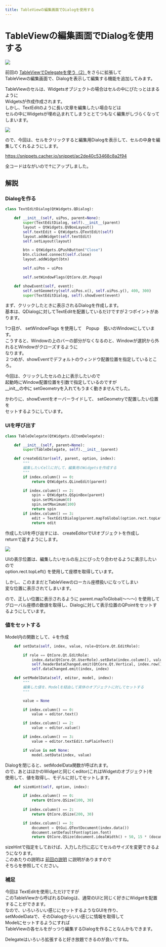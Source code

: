 ```yaml
---
title: TableViewの編集画面でDialogを使用する
---
```

# TableViewの編集画面でDialogを使用する

![](https://gyazo.com/cd0d297fa4a146f56c0e22470854f343.png)

前回の [TableViewでDelegateを使う（2）](view_model_delegate_02.md)をさらに拡張して  
TableViewの編集画面で、Dialogを表示して編集する機能を追加してみます。  
  
TableViewのセルは、Widgetsオブジェクトの場合はセルの中にぴたっとはまるように  
Widgetsが作成作成されます。  
しかし、TextEditのように長い文章を編集したい場合などは  
セルの中にWidgetsが埋め込まれてしまうととてつもなく編集がしづらくなってしまいます。  
  
![](https://i.gyazo.com/1f3551f880d038912878ceceb6b86475.gif)

ので、今回は、セルをクリックすると編集用Dialogを表示して、セルの中身を編集してくれるようにします。  
  
https://snippets.cacher.io/snippet/ac2de40c53468c8a2f94

全コードはながいので↑にアップしました。  
  
## 解説

### Dialogを作る

```python
class TextEditDialog(QtWidgets.QDialog):

    def __init__(self, uiPos, parent=None):
        super(TextEditDialog, self).__init__(parent)
        layout = QtWidgets.QVBoxLayout()
        self.textEdit = QtWidgets.QTextEdit(self)
        layout.addWidget(self.textEdit)
        self.setLayout(layout)

        btn = QtWidgets.QPushButton("Close")
        btn.clicked.connect(self.close)
        layout.addWidget(btn)

        self.uiPos = uiPos

        self.setWindowFlags(QtCore.Qt.Popup)

    def showEvent(self, event):
        self.setGeometry(self.uiPos.x(), self.uiPos.y(), 400, 300)
        super(TextEditDialog, self).showEvent(event)
```

まず、クリックしたときに表示されるDialogを作成します。  
基本は、QDialogに対してTextEditを配置しているだけですが２つポイントがあります。  
  
1つ目が、 setWindowFlags を使用して　Popup　扱いのWindowにしています。  
こうすると、Windowの上のバーの部分がなくなるのと、Windowが選択から外れるとWindowがクローズするように  
なります。  
２つめが、showEventでデフォルトのウィンドウ配置位置を指定しているところ。  
  
今回は、クリックしたセルの上に表示したいので  
起動時にWindow配置位置を引数で指定しているのですが  
__init__の中に setGeometryを入れてもうまく動きませんでした。  
  
かわりに、showEventをオーバーライドして、 setGeometryで配置したい位置を  
セットするようにしています。

### UIを呼び出す

```python
class TableDelegate(QtWidgets.QItemDelegate):

    def __init__(self, parent=None):
        super(TableDelegate, self).__init__(parent)

    def createEditor(self, parent, option, index):
        """
        編集したいCellに対して、編集用のWidgetsを作成する
        """
        if index.column() == 0:
            return QtWidgets.QLineEdit(parent)

        if index.column() == 2:
            spin = QtWidgets.QSpinBox(parent)
            spin.setMinimum(0)
            spin.setMaximum(100)
            return spin
        if index.column() == 3:
            edit = TextEditDialog(parent.mapToGlobal(option.rect.topLeft()), parent)
            return edit
```

作成したUIを呼び出すには、 createEditorでUIオブジェクトを作成し  
returnで返すようにします。  
  
![](https://gyazo.com/b08c701eaa74b6eb5afac34545c90d4a.png)

UIの表示位置は、編集したいセルの左上にぴったり合わせるように表示したいので  
option.rect.topLeft() を使用して座標を取得しています。  
  
しかし、このままだとTableViewのローカル座標扱いになってしまい  
変な位置に表示されてしまいます。  
  
ので、正しい位置に表示されるように parent.mapToGlobal(～～～) を使用して  
グローバル座標の数値を取得し、Dialogに対して表示位置のQPointをセットするようにしています。  
  
### 値をセットする

Model内の関数として、↓を作成

```python
    def setData(self, index, value, role=QtCore.Qt.EditRole):

        if role == QtCore.Qt.EditRole:
            index.data(QtCore.Qt.UserRole).setData(index.column(), value)
            self.headerDataChanged.emit(QtCore.Qt.Vertical, index.row(), index.row())
            self.dataChanged.emit(index, index)
```


```python
    def setModelData(self, editor, model, index):
        """
        編集した値を、Modelを経由して実体のオブジェクトに対してセットする
        """

        value = None

        if index.column() == 0:
            value = editor.text()

        if index.column() == 2:
            value = editor.value()

        if index.column() == 3:
            value = editor.textEdit.toPlainText()

        if value is not None:
            model.setData(index, value)
```

Dialogを閉じると、setModelData関数が呼ばれます。  
ので、あとはほかのWidgetと同じくeditor(これはWidgetのオブジェクト)を  
使用して、値を取得し、モデルに対してセットします。  
  
```python
    def sizeHint(self, option, index):

        if index.column() == 0:
            return QtCore.QSize(100, 30)
        
        if index.column() == 2:
            return QtCore.QSize(200, 30)

        if index.column() == 3:
            document = QtGui.QTextDocument(index.data())
            document.setDefaultFont(option.font)
            return QtCore.QSize(document.idealWidth() + 50, 15 * (document.lineCount() + 1))
```
sizeHintで指定をしておけば、入力した行に応じてセルのサイズを変更できるようになります。  
このあたりの説明は [前回の説明](view_model_delegate_02.md) に説明がありますので  
そちらを参照してください。  
  
### 補足

今回は TextEditを使用しただけですが  
このTableViewから呼ばれるDialogは、通常のUIと同じく好きにWidgetを配置することができます。  
なので、いろいろいい感じにセットするようなGUIを作り、  
setModelDataで、そのDialogからいい感じに情報を取得して  
Modelにセットするようにすれば  
TableViewの各セルをがっつり編集するDialogを作ることなんかもできます。  
  
Delegateはいろいろ拡張すると好き放題できるのが良いですね。